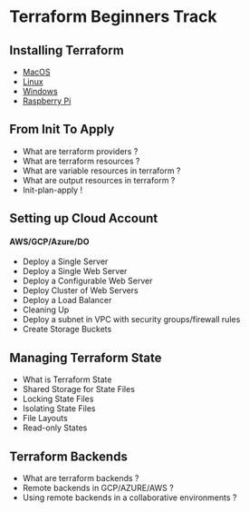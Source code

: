 # Terraform Beginners Track

## Installing Terraform

- [MacOS](https://github.com/collabnix/terraform/blob/master/beginners/os/mac/README.md)
- [Linux]()
- [Windows]()
- [Raspberry Pi]()

## From Init To Apply

- What are terraform providers ?
- What are terraform resources ?
- What are variable resources in terraform ?
- What are output resources in terraform ?
- Init-plan-apply !

## Setting up Cloud Account

#### AWS/GCP/Azure/DO

- Deploy a Single Server
- Deploy a Single Web Server
- Deploy a Configurable Web Server
- Deploy Cluster of Web Servers
- Deploy a Load Balancer
- Cleaning Up
- Deploy a subnet in VPC with security groups/firewall rules
- Create Storage Buckets

## Managing Terraform State

- What is Terraform State
- Shared Storage for State Files
- Locking State Files
- Isolating State Files
- File Layouts
- Read-only States

## Terraform Backends

- What are terraform backends ?
- Remote backends in GCP/AZURE/AWS ?
- Using remote backends in a collaborative environments ?

